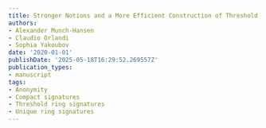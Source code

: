 ```yaml
---
title: Stronger Notions and a More Efficient Construction of Threshold Ring Signatures
authors:
- Alexander Munch-Hansen
- Claudio Orlandi
- Sophia Yakoubov
date: '2020-01-01'
publishDate: '2025-05-18T16:29:52.269557Z'
publication_types:
- manuscript
tags:
- Anonymity
- Compact signatures
- Threshold ring signatures
- Unique ring signatures
---
```

